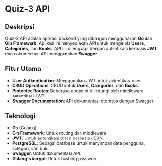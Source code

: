 # Quiz-3 API

## Deskripsi

Quiz-3 API adalah aplikasi backend yang dibangun menggunakan **Go** dan **Gin Framework**. Aplikasi ini menyediakan API untuk mengelola **Users**, **Categories**, dan **Books**. API ini dilengkapi dengan autentikasi berbasis **JWT** dan dokumentasi API menggunakan **Swagger**.

## Fitur Utama

- **User Authentication**: Menggunakan JWT untuk autentikasi user.
- **CRUD Operations**: CRUD untuk **Users**, **Categories**, dan **Books**.
- **Protected Routes**: Beberapa endpoint dilindungi oleh middleware autentikasi JWT.
- **Swagger Documentation**: API dokumentasi otomatis dengan Swagger.

## Teknologi

- **Go** (Golang)
- **Gin Framework**: Untuk routing dan middleware.
- **JWT**: Untuk autentikasi token berbasis JSON.
- **PostgreSQL**: Sebagai database untuk menyimpan data pengguna, kategori, dan buku.
- **Swagger**: Untuk dokumentasi API.
- **Golang's bcrypt**: Untuk hashing password.
